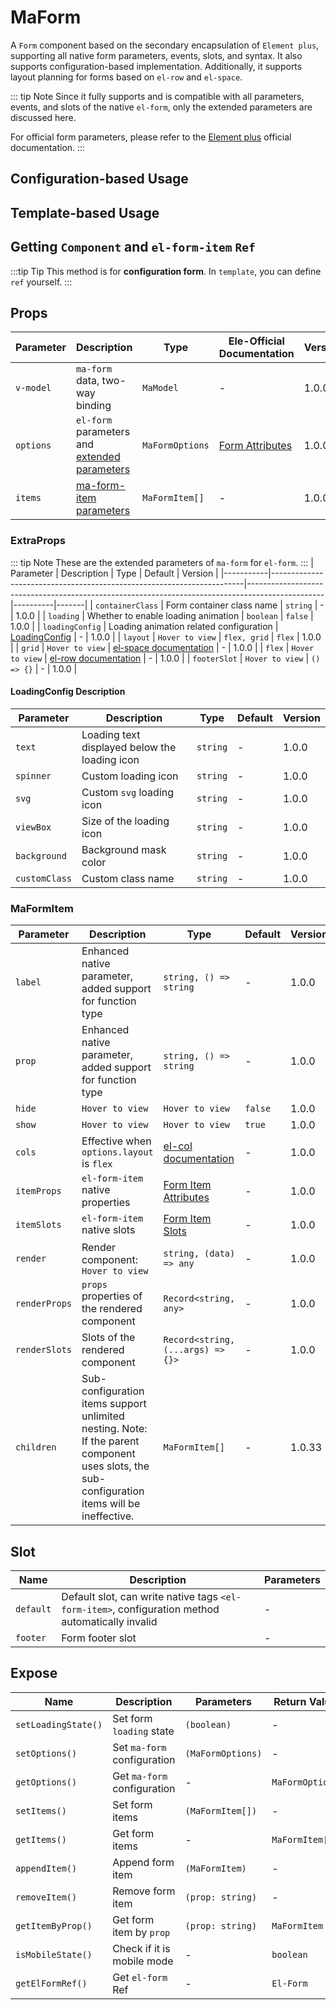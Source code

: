 # MaForm

A `Form` component based on the secondary encapsulation of `Element plus`, supporting all native form parameters, events, slots, and syntax. It also supports configuration-based implementation.
Additionally, it supports layout planning for forms based on `el-row` and `el-space`.

::: tip Note
Since it fully supports and is compatible with all parameters, events, and slots of the native `el-form`, only the extended parameters are discussed here.

For official form parameters, please refer to the [Element plus](https://element-plus.org/zh-CN/component/form.html) official documentation.
:::

## Configuration-based Usage
<DemoPreview dir="demos/ma-form/config" />

## Template-based Usage
<DemoPreview dir="demos/ma-form/template" />

## Getting `Component` and `el-form-item` `Ref`
:::tip Tip
This method is for **configuration form**. In `template`, you can define `ref` yourself.
:::

<DemoPreview dir="demos/ma-form/getRef" />

## Props

| Parameter        | Description                             | Type         | Ele-Official Documentation                                                                   | Version    |
|-----------|--------------------------------|-------------------|----------------------------------------------------------------------------|-------|
| `v-model` | `ma-form` data, two-way binding               | `MaModel`   | -                                                                          | 1.0.0 |
| `options` | `el-form` parameters and [extended parameters](#extraprops) | `MaFormOptions`   | [Form Attributes](https://element-plus.org/zh-CN/component/form.html#form-attributes) | 1.0.0 |
| `items`   | [ma-form-item parameters](#maformitem)  | `MaFormItem[]` | -                                                                          | 1.0.0 |

### ExtraProps
::: tip Note
These are the extended parameters of `ma-form` for `el-form`.
:::
| Parameter        | Description                                                                    | Type                                                                                              | Default      | Version    |
|-----------|-----------------------------------------------------------------------|-------------------------------------------------------------------------------------------------|----------|-------|
| `containerClass` | Form container class name                                                                  | `string`                                                                                        | -        | 1.0.0 |
| `loading` | Whether to enable loading animation                                                              | `boolean`                                                                                       | `false`  | 1.0.0 |
| `loadingConfig` | Loading animation related configuration                                                             | [LoadingConfig](#loadingconfig说明)                                                               | -        | 1.0.0 |
| `layout` | <el-tooltip content="Layout method, when using `flex`, you can set the `cols` parameter in the `itemProps` configuration item of `item`, default value: `flex`">`Hover to view`</el-tooltip>  | `flex, grid` | `flex` | 1.0.0 |
| `grid` | <el-tooltip content=" `grid` layout, effective when `layout` is `grid`. It actually uses `el-space`, configuration can refer to `element-plus` `el-space` documentation">`Hover to view`</el-tooltip> | [el-space documentation](https://element-plus.org/zh-CN/component/space.html#attributes)     | -        | 1.0.0 |
| `flex` | <el-tooltip content=" `flex` layout, effective when `layout` is `flex`. It actually uses `el-row`, configuration can refer to `element-plus` `el-row` documentation">`Hover to view`</el-tooltip> | [el-row documentation](https://element-plus.org/zh-CN/component/layout.html#row-attributes)     | -        | 1.0.0 |
| `footerSlot` | <el-tooltip content="Configuration slot, in `template` it is written as #footer">`Hover to view`</el-tooltip>       | `() => {}`  | -  | 1.0.0 |

#### LoadingConfig Description
| Parameter        | Description      | Type   | Default | Version    |
|-----------|----------|------|-----|-------|
| `text` | Loading text displayed below the loading icon   | `string`  | -   | 1.0.0 |
| `spinner` | Custom loading icon   | `string` | -   | 1.0.0 |
| `svg` | Custom `svg` loading icon   | `string` | -   | 1.0.0 |
| `viewBox` | Size of the loading icon   | `string` | -   | 1.0.0 |
| `background` | Background mask color   | `string` | -   | 1.0.0 |
| `customClass` | Custom class name   | `string` | -   | 1.0.0 |

### MaFormItem

| Parameter             | Description                                                                                                                                                                             | Type                                                                                                 | Default     | Version    |
|----------------|--------------------------------------------------------------------------------------------------------------------------------------------------------------------------------|----------------------------------------------------------------------------------------------------|---------|-------|
| `label`        | Enhanced native parameter, added support for function type                                                                                                                                                                | `string, () => string`                                                                             | -       | 1.0.0 |
| `prop`         | Enhanced native parameter, added support for function type                                                                                                                                                                | `string, () => string`                                                                             | -       | 1.0.0 |
| `hide`   | <el-tooltip content="Whether to hide this item, hidden items still have data, default: `false`, may not work in custom components">`Hover to view`</el-tooltip>                                                                                            | <el-tooltip content="boolean, (item: MaFormItem, model: MaModel) => boolean">`Hover to view`</el-tooltip> | `false` | 1.0.0 |
| `show` | <el-tooltip content="Whether to show this item, if not shown, it is not rendered and has no data, default: `true`, may not work in custom components">`Hover to view`</el-tooltip>                                                                                       | <el-tooltip content="boolean, (item: MaFormItem, model: MaModel) => boolean">`Hover to view`</el-tooltip> | `true`  | 1.0.0 |
| `cols` | Effective when `options.layout` is `flex`                                                                                                                                                  | [el-col documentation](https://element-plus.org/zh-CN/component/layout.html#col-attributes)                    | -       | 1.0.0 |
| `itemProps` | `el-form-item` native properties                                                                                                                                                            | [Form Item Attributes](https://element-plus.org/zh-CN/component/form.html#formitem-attributes)                    | -       | 1.0.0 |
| `itemSlots` | `el-form-item` native slots                                                                                                                                                            | [Form Item Slots](https://element-plus.org/zh-CN/component/form.html#formitem-slots)                         | -       | 1.0.0 |
| `render` | Render component: <el-tooltip content="Set the component to be rendered, can set all `form` components of `element plus`, such as: `input`, `datePicker`, can also pass in `tsx`, `jsx` syntax virtual dom, can also pass in a component, functional, such as: () => ElInput">`Hover to view`</el-tooltip> | `string, (data) => any`                                                                            | -       | 1.0.0 |
| `renderProps` | `props` properties of the rendered component                                                                                                                                                              | `Record<string, any>`                                                                              | -       | 1.0.0 |
| `renderSlots` | Slots of the rendered component                                                                                                                                                                       | `Record<string, (...args) => {}>`                                                                  | -       | 1.0.0 |
| `children`    | Sub-configuration items support unlimited nesting. Note: If the parent component uses slots, the sub-configuration items will be ineffective.                                                                                                                                                 | `MaFormItem[]`                                                                                     | -       | 1.0.33 |


## Slot

| Name              | Description                                    | Parameters |
|-----------------|---------------------------------------|----|
| `default`       | Default slot, can write native tags `<el-form-item>`, configuration method automatically invalid | -  |
| `footer`        | Form footer slot                                | -  |


## Expose
| Name                  | Description                | Parameters                | Return Value             |
|---------------------|-------------------|-------------------|-----------------|
| `setLoadingState()` | Set form `loading` state | `(boolean)`       | -               |
| `setOptions()`      | Set `ma-form` configuration   | `(MaFormOptions)` | -               |
| `getOptions()`      | Get `ma-form` configuration   | -                 | `MaFormOptions` |
| `setItems()`        | Set form items             | `(MaFormItem[])`  | -               |
| `getItems()`        | Get form items             | -                 | `MaFormItem[]`  |
| `appendItem()`      | Append form item             | `(MaFormItem)`    | -               |
| `removeItem()`      | Remove form item             | `(prop: string)`  | -              |
| `getItemByProp()`   | Get form item by `prop`      | `(prop: string)`  | `MaFormItem`    |
| `isMobileState()`   | Check if it is mobile mode        | -                 | `boolean`    |
| `getElFormRef()`    | Get `el-form` Ref  | -                 | `El-Form`       |